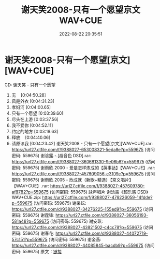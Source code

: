 ﻿---
title: 谢天笑2008-只有一个愿望京文WAV+CUE
date: 2022-08-22 20:35:51
categories: WAV车载音乐、镜像
tags: 华语中文
---
# 谢天笑2008-只有一个愿望[京文][WAV+CUE]

CD: 谢天笑 - 只有一个愿望
01. 无    [0:04:50.28]
02. 风是外衣
[0:04:31.23]
03. 孝妇河
[0:04:00.65]
04. 只有一个愿望
[0:03:39.60]
05. 尽头在上游
[0:03:37.56]
06. 我不爱你
[0:04:52.11]
07. 约定的地方
[0:03:18.63]
08. 释放    [0:04:40.06]
09. 请原谅我
[0:04:23.42]
谢天笑2008 - 只有一个愿望[京文][WAV+CUE].rar:
https://url27.ctfile.com/f/9388027-653008321-5eda8e?p=559675
(访问密码: 559675)
谢浛露.-.[超音色 DSD].rar: https://url27.ctfile.com/f/9388027-360681330-9e06b6?p=559675
(访问密码: 559675)
谢雨欣.2000 - 爱是怎样炼成的【英事达】【WAV+CUE】.rar: https://url27.ctfile.com/f/9388027-457609056-c3109c?p=559675
(访问密码: 559675)
谢雨欣.2005 - 欣成就（新歌+精选）【京文唱片】【WAV+CUE】.rar: https://url27.ctfile.com/f/9388027-457609780-af8782?p=559675
(访问密码: 559675)
詠声唱片 谢浛露《超乐感 DSD》WAV+CUE.zip: https://url27.ctfile.com/f/9388027-476226059-14fdde?p=559675
(访问密码: 559675)
谢采妘: https://url27.ctfile.com/d/9388027-34276225-155ed9?p=559675
(访问密码: 559675)
谢霆锋: https://url27.ctfile.com/d/9388027-36056193-581a48?p=559675
(访问密码: 559675)
谢安琪: https://url27.ctfile.com/d/9388027-43821502-c4cc78?p=559675
(访问密码: 559675)
谢春花: https://url27.ctfile.com/d/9388027-44072719-57c151?p=559675
(访问密码: 559675)
谢金燕: https://url27.ctfile.com/d/9388027-44085845-bacdb9?p=559675
(访问密码: 559675)
原文：[链接](https://blog.sina.com.cn/s/blog_1647c7e7601030z00.html)